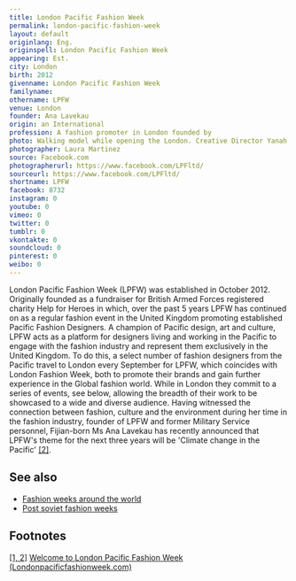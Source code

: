 ```yaml
---
title: London Pacific Fashion Week
permalink: london-pacific-fashion-week
layout: default
originlang: Eng.
originspell: London Pacific Fashion Week
appearing: Est.
city: London
birth: 2012
givenname: London Pacific Fashion Week
familyname:
othername: LPFW
venue: London
founder: Ana Lavekau
origin: an International
profession: A fashion promoter in London founded by
photo: Walking model while opening the London. Creative Director Yanah Luvy hosted at Meston Suite, The Royal Horse Guards Hotel.
photographer: Laura Martinez
source: Facebook.com
photographerurl: https://www.facebook.com/LPFltd/
sourceurl: https://www.facebook.com/LPFltd/
shortname: LPFW
facebook: 8732
instagram: 0
youtube: 0
vimeo: 0
twitter: 0
tumblr: 0
vkontakte: 0
soundcloud: 0
pinterest: 0
weibo: 0
---
```


<!---
To edit top block see
icon "Meta Data"
on right menu
Full edit instructions
indexmod.gq/edit
-->

London Pacific Fashion Week (LPFW) was established in October 2012. Originally founded as a fundraiser for British Armed Forces registered charity Help for Heroes in which, over the past 5 years LPFW has continued on as a regular fashion event in the United Kingdom promoting established Pacific Fashion Designers. A champion of Pacific design, art and culture, LPFW acts as a platform for designers living and working in the Pacific to engage with the fashion industry and represent them exclusively in the United Kingdom. To do this, a select number of fashion designers from the Pacific travel to London every September for LPFW, which coincides with London Fashion Week, both to promote their brands and gain further experience in the Global fashion world. While in London they commit to a series of events, see below, allowing the breadth of their work to be showcased to a wide and diverse audience. Having witnessed the connection between fashion, culture and the environment during her time in the fashion industry, founder of LPFW and former Military Service personnel, Fijian-born Ms Ana Lavekau has recently announced that LPFW's theme for the next three years will be 'Climate change in the Pacific' <span id="a2">[\[2\]](#f2)</span>.                      

## See also

+ [Fashion weeks around the world](fashion-weeks-around-the-world)
+ [Post soviet fashion weeks](post-soviet-fashion-weeks)

## Footnotes

[[1, 2]](#a2) <span id="f2"></span> [Welcome to London Pacific Fashion Week (Londonpacificfashionweek.com)](https://londonpacificfashionweek.com)
